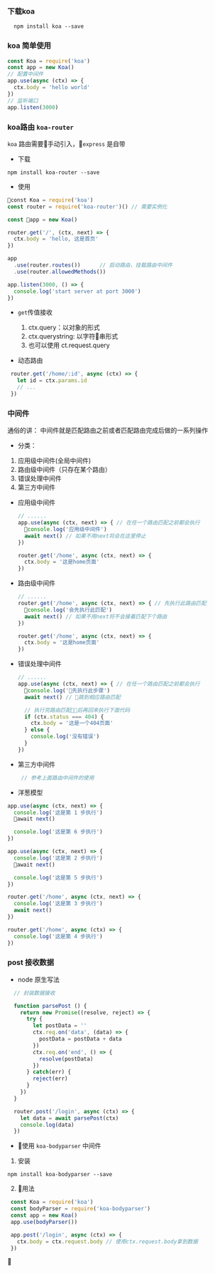 ### 下载koa
```
  npm install koa --save
```

### koa 简单使用
```javascript
const Koa = require('koa')
const app = new Koa()
// 配置中间件
app.use(async (ctx) => {
  ctx.body = 'hello world'
})
// 监听端口
app.listen(3000)
```

### koa路由 `koa-router`
`koa` 路由需要手动引入，`express` 是自带
- 下载
```
npm install koa-router --save
```
- 使用
```javascript
const Koa = require('koa')
const router = require('koa-router')() // 需要实例化

const app = new Koa()

router.get('/', (ctx, next) => {
  ctx.body = 'hello, 这是首页'
})

app
  .use(router.routes())      // 启动路由，挂载路由中间件
  .use(router.allowedMethods())

app.listen(3000, () => {
  console.log('start server at port 3000')
})
```

- `get`传值接收
  1. ctx.query：以对象的形式
  2. ctx.querystring: 以字符串形式
  3. 也可以使用 ct.request.query

- 动态路由
 ```javascript
  router.get('/home/:id', async (ctx) => {
    let id = ctx.params.id
    // ...
  })
 ```

 ### 中间件
  通俗的讲： 中间件就是匹配路由之前或者匹配路由完成后做的一系列操作
  
 - 分类： 
  1. 应用级中间件(全局中间件)
  2. 路由级中间件（只存在某个路由）
  3. 错误处理中间件
  4. 第三方中间件

- 应用级中间件
  ```javascript
  // ......
  app.use(async (ctx, next) => { // 在任一个路由匹配之前都会执行
    console.log('应用级中间件')
    await next() // 如果不用next将会在这里停止
  })

  router.get('/home', async (ctx, next) => {
    ctx.body = '这是home页面'
  })
  ```

- 路由级中间件
  ```javascript
  // ......
  router.get('/home', async (ctx, next) => { // 先执行此路由匹配
    console.log('会先执行此匹配')
    await next() // 如果不用next将不会接着匹配下个路由
  })

  router.get('/home', async (ctx, next) => {
    ctx.body = '这是home页面'
  })
  ```
- 错误处理中间件
  ```javascript
  // ......
  app.use(async (ctx, next) => { // 在任一个路由匹配之前都会执行
    console.log('先执行此步骤')
    await next() // 跳到相应路由匹配

    // 执行完路由匹配后再回来执行下面代码
    if (ctx.status === 404) {
      ctx.body = '这是一个404页面'
    } else {
      console.log('没有错误')
    }
  })
  ```

- 第三方中间件
  ```JAVASCRIPT
   // 参考上面路由中间件的使用
  ```

- 洋葱模型
```javascript
app.use(async (ctx, next) => {
  console.log('这是第 1 步执行')
  await next()

  console.log('这是第 6 步执行')
})

app.use(async (ctx, next) => {
  console.log('这是第 2 步执行')
  await next()

  console.log('这是第 5 步执行')
})

router.get('/home', async (ctx, next) => {
  console.log('这是第 3 步执行')
  await next()
})

router.get('/home', async (ctx) => {
  console.log('这是第 4 步执行')
})
```

### post 接收数据
- node 原生写法
```javascript
  // 封装数据接收

  function parsePost () {
    return new Promise((resolve, reject) => {
      try {
        let postData = ''
        ctx.req.on('data', (data) => {
          postData = postData + data
        })
        ctx.req.on('end', () => {
          resolve(postData)
        })
      } catch(err) {
        reject(err)
      }
    })
  }

  router.post('/login', async (ctx) => {
    let data = await parsePost(ctx)
    console.log(data)
  })
```

- 使用 `koa-bodyparser` 中间件
 1. 安装
 ```
 npm install koa-bodyparser --save
 ```

 2. 用法
 ```javascript
  const Koa = require('koa')
  const bodyParser = require('koa-bodyparser')
  const app = new Koa()
  app.use(bodyParser())

  app.post('/login', async (ctx) => {
    ctx.body = ctx.request.body // 使用ctx.request.body拿到数据
  })
 ```




 